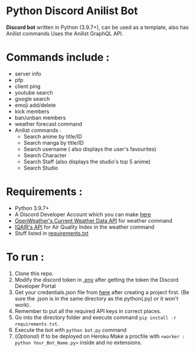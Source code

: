 # Python Discord Anilist Bot
**Discord bot** written in Python (3.9.7+), can be used as a template, also has Anilist commands
Uses the Anilist GraphQL API.
# Commands include : 
* server info 
* pfp 
* client ping 
* youtube search 
* google search
* emoji add/delete
* kick members
* ban/unban members
* weather forecast command
* Anilist commands : 
  * Search anime by title/ID
  * Search manga by title/ID
  * Search username ( also displays the user's favourites)
  * Search Character
  * Search Staff (also displays the studio's top 5 anime)
  * Search Studio
# Requirements :
 * Python 3.9.7+
 * A Discord Developer Account which you can make [here](https://discord.com/developers/docs/intro)
 * [OpenWeather's Current Weather Data API](https://openweathermap.org/current) for weather command 
 * [IQAIR's API](https://api-docs.iqair.com/) for Air Quality Index in the weather command
 * Stuff listed in [requirements.txt](https://github.com/saronik/PythonDiscordBot/blob/main/requirements.txt)
# **To run :**
  1. Clone this repo.
  2. Modify the discord token in [.env](https://github.com/saronik/PythonDiscordBot/blob/main/.env) after getting the token the Discord Developer Portal
  3. Get your credentials.json file from [here](https://console.cloud.google.com/apis/credentials) after creating a project first. (Be sure the .json is in the same directory as the python(.py) or it won't work).
  4. Remember to put all the required API keys in correct places.
  5. Go into the directory folder and execute command `pip install -r requirements.txt`.
  6. Execute the bot with `python bot.py` command
  7. (*Optional*) If to be deployed on Heroku Make a procfile with `<worker : python Your_Bot_Name.py>` inside and no extensions.
